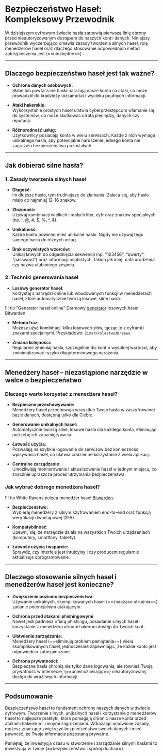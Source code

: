 # Bezpieczeństwo Haseł: Kompleksowy Przewodnik

W dzisiejszym cyfrowym świecie hasła stanowią pierwszą linię obrony przed nieautoryzowanym dostępem do naszych kont i danych. Niniejszy przewodnik wyczerpująco omawia zasady tworzenia silnych haseł, rolę menedżerów haseł oraz dlaczego stosowanie odpowiednich metod zabezpieczenia jest {==niezbędne==}.

---

## Dlaczego bezpieczeństwo haseł jest tak ważne?

- **Ochrona danych osobowych:**  
  Słabe lub powtarzane hasła narażają nasze konta na ataki, co może prowadzić do kradzieży tożsamości i wycieku poufnych informacji.
  
- **Ataki hakerskie:**  
  Wykorzystanie prostych haseł ułatwia cyberprzestępcom włamanie się do systemów, co może skutkować utratą pieniędzy, danych czy reputacji.
  
- **Różnorodność usług:**  
  Użytkownicy posiadają konta w wielu serwisach. Każde z nich wymaga unikalnego hasła, aby potencjalne naruszenie jednego konta nie zagrażało bezpieczeństwu pozostałych.

---

## Jak dobierać silne hasła?

### 1. Zasady tworzenia silnych haseł

- **Długość:**  
  Im dłuższe hasło, tym trudniejsze do złamania. Zaleca się, aby hasło miało co najmniej 12-16 znaków.

- **Złożoność:**  
  Używaj kombinacji wielkich i małych liter, cyfr oraz znaków specjalnych (np. !, @, #, $, %, ^, &).

- **Unikalność:**  
  Każde konto powinno mieć unikalne hasło. Nigdy nie używaj tego samego hasła do różnych usług.

- **Brak oczywistych wzorców:**  
  Unikaj łatwych do odgadnięcia sekwencji (np. "123456", "qwerty", "password") oraz informacji osobistych, takich jak imię, data urodzenia czy nazwa ulubionego zespołu.

### 2. Techniki generowania haseł

- **Losowy generator haseł:**  
  Korzystaj z narzędzi online lub wbudowanych funkcji w menedżerach haseł, które automatycznie tworzą losowe, silne hasła.

!!! tip "Generator haseł online"
    Darmowy [generator](https://bitwarden.com/password-generator/#password-generator) losowych haseł Bitwarden.

- **Metoda fraz:**  
  Możesz użyć kombinacji kilku losowych słów, łącząc je z cyframi i znakami specjalnymi. Przykładowo: `Zima!Królestwo3Drzewo`.

- **Zmiana kolejności:**  
  Regularnie zmieniaj hasła, szczególnie dla kont o wysokiej wartości, aby zminimalizować ryzyko długoterminowego narażenia.

---

## Menedżery haseł – niezastąpione narzędzie w walce o bezpieczeństwo

### Dlaczego warto korzystać z menedżera haseł?

- **Bezpieczne przechowywanie:**  
  Menedżery haseł przechowują wszystkie Twoje hasła w zaszyfrowanej bazie danych, dostępną tylko dla Ciebie.

- **Generowanie unikalnych haseł:**  
  Automatycznie tworzą silne, losowe hasła dla każdego konta, eliminując potrzebę ich zapamiętywania.

- **Łatwość użycia:**  
  Pozwalają na szybkie logowanie do serwisów bez konieczności wpisywania haseł, co ułatwia codzienne korzystanie z wielu aplikacji.

- **Centralne zarządzanie:**  
  Umożliwiają monitorowanie i aktualizowanie haseł w jednym miejscu, co znacznie upraszcza proces utrzymania bezpieczeństwa.

### Jak wybrać dobrego menedżera haseł?

!!! tip
    White Ravens poleca menedżer haseł [Bitwarden](https://bitwarden.com/).

- **Bezpieczeństwo:**  
  Wybieraj menedżery z silnym szyfrowaniem end-to-end oraz funkcją weryfikacji dwuetapowej (2FA).

- **Kompatybilność:**  
  Upewnij się, że narzędzie działa na wszystkich Twoich urządzeniach (komputery, smartfony, tablety).

- **Łatwość użycia i wsparcie:**  
  Sprawdź, czy interfejs jest intuicyjny i czy producent regularnie aktualizuje oprogramowanie.

---

## Dlaczego stosowanie silnych haseł i menedżerów haseł jest konieczne?

- **Zwiększenie poziomu bezpieczeństwa:**  
  Używanie unikalnych, skomplikowanych haseł {==znacząco utrudnia==} zadanie potencjalnym atakującym.
  
- **Ochrona przed atakami phishingowymi:**  
  Nawet jeśli padniesz ofiarą phishingu, posiadanie silnych haseł i korzystanie z menedżera utrudni hakerom dostęp do Twoich kont.
  
- **Ułatwienie zarządzania:**  
  Menedżery haseł {==eliminują problem pamiętania==} wielu skomplikowanych haseł, jednocześnie zapewniając, że każde konto jest odpowiednio zabezpieczone.

- **Ochrona prywatności:**  
  Bezpieczne hasła chronią nie tylko dane logowania, ale również Twoją prywatność w internecie, {==uniemożliwiając==} nieautoryzowany dostęp do wrażliwych informacji.

---

## Podsumowanie

Bezpieczeństwo haseł to fundament ochrony naszych danych w świecie cyfrowym. Tworzenie silnych, unikalnych haseł i korzystanie z menedżerów haseł to najlepsze praktyki, które pomagają chronić nasze konta przed atakami hakerskimi i innymi zagrożeniami. Wdrażając omówione zasady, możesz znacząco zwiększyć bezpieczeństwo swoich danych i mieć pewność, że Twoje informacje pozostaną prywatne.

Pamiętaj, że inwestycja czasu w stworzenie i zarządzanie silnymi hasłami to inwestycja w Twoje {==bezpieczeństwo i spokój ducha==}.
